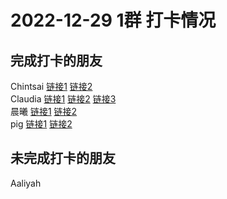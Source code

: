 # 2022-12-29 1群 打卡情况
## 完成打卡的朋友
Chintsai [链接1](http://mmbiz.qpic.cn/mmbiz_jpg/fKBOEML39zqLKHL2HBar3kbiaG48nO3oSckdpF923xLicwoxHEkUia1iaPWUGTBLKQvpINoxjeaULefkCZyAJU0bHA/0) [链接2](http://mmbiz.qpic.cn/mmbiz_jpg/fKBOEML39zqLKHL2HBar3kbiaG48nO3oSmSibmsVb32U9FnW5vK1G67pQuqMOnK7MQXvvibJx9kXsfNvSbMYjBrhw/0) <br>Claudia [链接1](http://mmbiz.qpic.cn/mmbiz_jpg/EqM704vBbWCMSokObtOXouenslSR5InIvvT0iaK7oWnZCicBHWTXh3SODjYACQAicNeRrES1GDWLD4IwzqftJibb7w/0) [链接2](http://mmbiz.qpic.cn/mmbiz_jpg/EqM704vBbWCMSokObtOXouenslSR5InIvvT0iaK7oWnZCicBHWTXh3SODjYACQAicNeRrES1GDWLD4IwzqftJibb7w/0) [链接3](http://mmbiz.qpic.cn/mmbiz_jpg/EqM704vBbWCMSokObtOXouenslSR5InI4wGnWvz5JU3W1SclEJhxdf8IV6nsxsQKqibL2icm9pzouiaWQ09el61pw/0) <br>晨曦 [链接1](http://mmbiz.qpic.cn/mmbiz_jpg/4rYayDxu0jVzEv84mZ0qbqLlE2rWIice3FFNEiaxBz8vztwDWKFYMWxevD69EBDTRobwWL6hMwNbSRPWiakP6XWzA/0) [链接2](http://mmbiz.qpic.cn/mmbiz_jpg/4rYayDxu0jVzEv84mZ0qbqLlE2rWIice34GLib70y2GUz0y7Y86hhOGabJtl1X3SZSPcJVT0exOP3ZAibrmibobHKw/0) <br>pig [链接1](http://mmbiz.qpic.cn/mmbiz_jpg/ZIHKcDib0zicia5RjXD11CuBT266CPmXXn3RfC4nlO2MSNtWQgZQhNx5viavicOUBh5cBZPZ9r5N8KGYsSE3KBr2LbA/0) [链接2](http://mmbiz.qpic.cn/mmbiz_jpg/ZIHKcDib0zicia5RjXD11CuBT266CPmXXn3YnDa7Mw8KnmgCCiaQtiaTtGfbEq3p5KDMUVbag9H6zNywvbXyofrcsoQ/0) <br>
## 未完成打卡的朋友
Aaliyah

